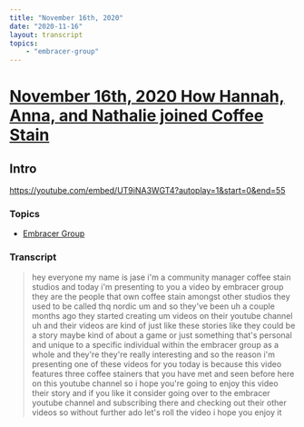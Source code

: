 ```yaml
---
title: "November 16th, 2020"
date: "2020-11-16"
layout: transcript
topics: 
    - "embracer-group"
---
```

# [November 16th, 2020 How Hannah, Anna, and Nathalie joined Coffee Stain](../2020-11-16.md)
## Intro
https://youtube.com/embed/UT9iNA3WGT4?autoplay=1&start=0&end=55
### Topics
* [Embracer Group](../topics/embracer-group.md)

### Transcript

> hey everyone my name is jase i'm a
> community manager coffee stain studios
> and today i'm presenting to you a video
> by embracer group they are the people
> that own coffee stain amongst
> other studios they used to be called thq
> nordic um
> and so they've been uh a couple months
> ago they started creating um videos on
> their youtube channel uh and their
> videos are kind of just like these
> stories like they could be a story maybe
> kind of about a game or
> just something that's personal and
> unique to a specific individual within
> the embracer group as a whole
> and they're they're really interesting
> and so the reason i'm presenting one of
> these videos for you today is because
> this video
> features three coffee stainers that you
> have met and seen before here on this
> youtube channel
> so i hope you're going to enjoy this
> video their story
> and if you like it consider going over
> to the embracer youtube channel
> and subscribing there and checking out
> their other videos so without further
> ado let's roll the video i hope you
> enjoy it
